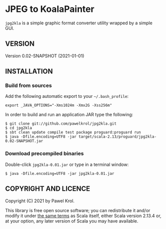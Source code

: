 JPEG to KoalaPainter
====================

`jpg2kla` is a simple graphic format converter utility wrapped by a simple GUI.

VERSION
-------

Version 0.02-SNAPSHOT (2021-01-01)

INSTALLATION
------------

### Build from sources

Add the following automatic export to your `~/.bash_profile`:

    export _JAVA_OPTIONS="-Xms1024m -Xmx2G -Xss256m"

In order to build and run an application JAR type the following:

    $ git clone git://github.com/pawelkrol/jpg2kla.git
    $ cd jpg2kla
    $ sbt clean update compile test package proguard:proguard run
    $ java -Dfile.encoding=UTF8 -jar target/scala-2.13/proguard/jpg2kla-0.02-SNAPSHOT.jar

### Download precompiled binaries

Double-click `jpg2kla-0.01.jar` or type in a terminal window:

    $ java -Dfile.encoding=UTF8 -jar jpg2kla-0.01.jar

COPYRIGHT AND LICENCE
---------------------

Copyright (C) 2021 by Pawel Krol.

This library is free open source software; you can redistribute it and/or modify it under [the same terms](https://github.com/pawelkrol/ScalaSwing-HelloWorld/blob/master/LICENSE.md) as Scala itself, either Scala version 2.13.4 or, at your option, any later version of Scala you may have available.
